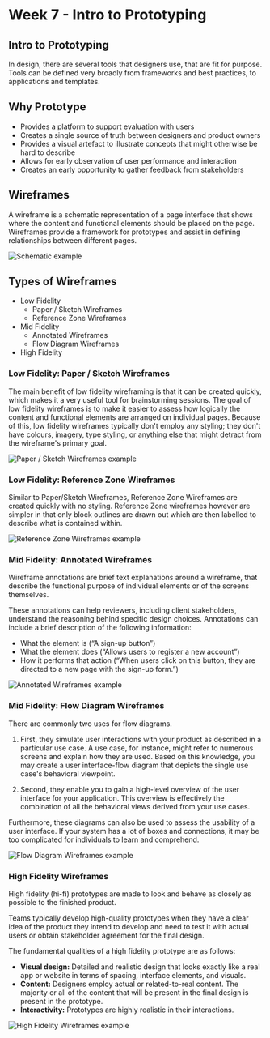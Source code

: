 # Week 7 - Intro to Prototyping

## Intro to Prototyping

In design, there are several tools that designers use, that are fit for purpose. Tools can be defined very broadly from frameworks and best practices, to applications and templates.

## Why Prototype

- Provides a platform to support evaluation with users
- Creates a single source of truth between designers and product owners
- Provides a visual artefact to illustrate concepts that might otherwise be hard to describe
- Allows for early observation of user performance and interaction
- Creates an early opportunity to gather feedback from stakeholders

## Wireframes

A wireframe is a schematic representation of a page interface that shows where the content and functional elements should be placed on the page. Wireframes provide a framework for prototypes and assist in defining relationships between different pages.

![Schematic example](./schematic-example.png)

## Types of Wireframes

- Low Fidelity
  - Paper / Sketch Wireframes
  - Reference Zone Wireframes
- Mid Fidelity
  - Annotated Wireframes
  - Flow Diagram Wireframes
- High Fidelity

### Low Fidelity: Paper / Sketch Wireframes

The main benefit of low fidelity wireframing is that it can be created quickly, which makes it a very useful tool for brainstorming sessions.
The goal of low fidelity wireframes is to make it easier to assess how logically the content and functional elements are arranged on individual pages.
Because of this, low fidelity wireframes typically don't employ any styling; they don't have colours, imagery, type styling, or anything else that might detract from the wireframe's primary goal.

![Paper / Sketch Wireframes example](./low-fidelity-example-1.png)

### Low Fidelity: Reference Zone Wireframes

Similar to Paper/Sketch Wireframes, Reference Zone Wireframes are created quickly with no styling.
Reference Zone wireframes however are simpler in that only block outlines are drawn out which are then labelled to describe what is contained within.

![Reference Zone Wireframes example](./low-fidelity-example-2.png)

### Mid Fidelity: Annotated Wireframes

Wireframe annotations are brief text explanations around a wireframe, that describe the functional purpose of individual elements or of the screens themselves.

These annotations can help reviewers, including client stakeholders, understand the reasoning behind specific design choices.
Annotations can include a brief description of the following information:

- What the element is (“A sign-up button”)
- What the element does (“Allows users to register a new account”)
- How it performs that action (“When users click on this button, they are directed to a new page with the sign-up form.”)

![Annotated Wireframes example](./mid-fidelity-example-1.png)

### Mid Fidelity: Flow Diagram Wireframes

There are commonly two uses for flow diagrams.

1. First, they simulate user interactions with your product as described in a particular use case. A use case, for instance, might refer to numerous screens and explain how they are used. Based on this knowledge, you may create a user interface-flow diagram that depicts the single use case's behavioral viewpoint.

2. Second, they enable you to gain a high-level overview of the user interface for your application. This overview is effectively the combination of all the behavioral views derived from your use cases.

Furthermore, these diagrams can also be used to assess the usability of a user interface.
If your system has a lot of boxes and connections, it may be too complicated for individuals to learn and comprehend.

![Flow Diagram Wireframes example](./mid-fidelity-example-2.png)

### High Fidelity Wireframes

High fidelity (hi-fi) prototypes are made to look and behave as closely as possible to the finished product.

Teams typically develop high-quality prototypes when they have a clear idea of the product they intend to develop and need to test it with actual users or obtain stakeholder agreement for the final design.

The fundamental qualities of a high fidelity prototype are as follows:

- **Visual design:** Detailed and realistic design that looks exactly like a real app or website in terms of spacing, interface elements, and visuals.
- **Content:** Designers employ actual or related-to-real content. The majority or all of the content that will be present in the final design is present in the prototype.
- **Interactivity:** Prototypes are highly realistic in their interactions.

![High Fidelity Wireframes example](./high-fidelity-example.png)
